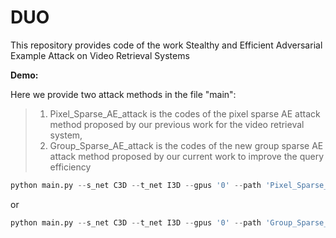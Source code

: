 # DUO

This repository provides code of the work Stealthy and Efficient Adversarial Example Attack
on Video Retrieval Systems



**Demo:**

Here we provide two attack methods in the file "main":
>1. Pixel_Sparse_AE_attack is the codes of the pixel sparse AE attack method proposed by our previous work for the video retrieval system,
>1. Group_Sparse_AE_attack is the codes of the new group sparse AE attack method proposed by our current work to improve the query efficiency

```python
python main.py --s_net C3D --t_net I3D --gpus '0' --path 'Pixel_Sparse_AE_attack' --group 'P_spa' --dataset_name 'UCF101'&   # Pixel_Sparse_AE_attack
```

or

```python
python main.py --s_net C3D --t_net I3D --gpus '0' --path 'Group_Sparse_AE_attack' --group 'G_spa' --dataset_name 'UCF101'&   # Group_Sparse_AE_attack
```



